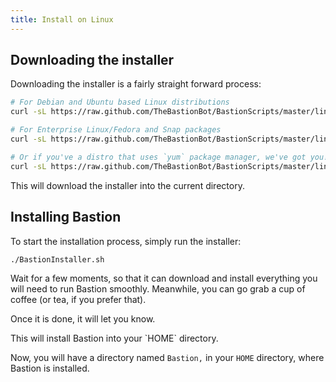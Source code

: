 ```yaml
---
title: Install on Linux
---
```


## Downloading the installer

Downloading the installer is a fairly straight forward process:

```bash
# For Debian and Ubuntu based Linux distributions
curl -sL https://raw.github.com/TheBastionBot/BastionScripts/master/linux/apt.sh -o BastionInstaller.sh && chmod +x BastionInstaller.sh

# For Enterprise Linux/Fedora and Snap packages
curl -sL https://raw.github.com/TheBastionBot/BastionScripts/master/linux/dnf.sh -o BastionInstaller.sh && chmod +x BastionInstaller.sh

# Or if you've a distro that uses `yum` package manager, we've got you!
curl -sL https://raw.github.com/TheBastionBot/BastionScripts/master/linux/yum.sh -o BastionInstaller.sh && chmod +x BastionInstaller.sh
```

This will download the installer into the current directory.

## Installing Bastion

To start the installation process, simply run the installer:

```bash
./BastionInstaller.sh
```

Wait for a few moments, so that it can download and install everything you will
need to run Bastion smoothly. Meanwhile, you can go grab a cup of coffee (or
tea, if you prefer that).

Once it is done, it will let you know.

<note type="info">
  This will install Bastion into your `HOME` directory.
</note>

Now, you will have a directory named `Bastion,` in your `HOME` directory, where
Bastion is installed.
